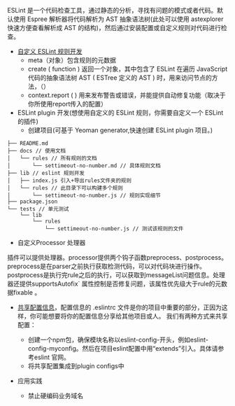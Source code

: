 ESLint 是一个代码检查工具，通过静态的分析，寻找有问题的模式或者代码。默认使用 Espree 解析器将代码解析为 AST 抽象语法树(此处可以使用 astexplorer 快速方便查看解析成 AST 的结构)，然后通过安装配置或自定义规则对代码进行检查。



- [自定义 ESLint 规则开发](https://eslint.org/docs/developer-guide/working-with-rules#rule-basics)
    - meta（对象）包含规则的元数据
    - create ( function ) 返回一个对象，其中包含了 ESLint 在遍历 JavaScript 代码的抽象语法树 AST ( ESTree 定义的 AST ) 时，用来访问节点的方法，（）
    - context.report ( ) 用来发布警告或错误，并能提供自动修复功能（取决于你所使用report传入的配置）
- ESLint plugin 开发(想使用自定义的 ESLint 规则，你需要自定义一个 ESLint 的插件)
    - 创建项目(可基于 Yeoman generator,快速创建 ESLint plugin 项目。)

```
├── README.md
├── docs // 使用文档
│   └── rules // 所有规则的文档
│       └── settimeout-no-number.md // 具体规则文档
├── lib // eslint 规则开发
│   ├── index.js 引入+导出rules文件夹的规则
│   └── rules // 此目录下可以构建多个规则
│       └── settimeout-no-number.js // 规则实现细节
├── package.json
└── tests // 单元测试
    └── lib
        └── rules
            └── settimeout-no-number.js // 测试该规则的文件
```

- 自定义Processor 处理器

插件可以提供处理器。processor提供两个钩子函数preprocess、postprocess。preprocess是在parser之前执行获取检测代码，可以对代码块进行操作。postprocess是执行完rule之后的执行，可以获取到messageList问题信息。处理器还提供supportsAutofix` 属性控制是否修复问题，该属性优先级大于rule的元数据fixable 。

- [共享配置信息](https://eslint.org/docs/developer-guide/shareable-configs)，配置信息的 .eslintrc 文件是你的项目中重要的部分，正因为这样，你可能想要将你的配置信息分享给其他项目或人。
我们有两种方式来共享配置：

    - 创建一个npm包，确保模块名称以eslint-config-开头，例如eslint-config-myconfig。然后在项目eslint配置中用“extends”引入。具体请参考eslint 官网。
    - 将共享配置集成到plugin configs中

- 应用实践
    - 禁止硬编码业务域名